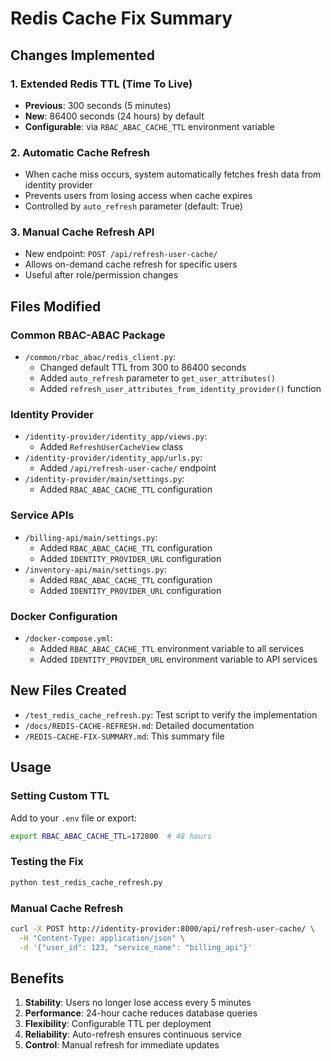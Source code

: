 # Redis Cache Fix Summary

## Changes Implemented

### 1. Extended Redis TTL (Time To Live)
- **Previous**: 300 seconds (5 minutes)
- **New**: 86400 seconds (24 hours) by default
- **Configurable**: via `RBAC_ABAC_CACHE_TTL` environment variable

### 2. Automatic Cache Refresh
- When cache miss occurs, system automatically fetches fresh data from identity provider
- Prevents users from losing access when cache expires
- Controlled by `auto_refresh` parameter (default: True)

### 3. Manual Cache Refresh API
- New endpoint: `POST /api/refresh-user-cache/`
- Allows on-demand cache refresh for specific users
- Useful after role/permission changes

## Files Modified

### Common RBAC-ABAC Package
- `/common/rbac_abac/redis_client.py`:
  - Changed default TTL from 300 to 86400 seconds
  - Added `auto_refresh` parameter to `get_user_attributes()`
  - Added `refresh_user_attributes_from_identity_provider()` function

### Identity Provider
- `/identity-provider/identity_app/views.py`:
  - Added `RefreshUserCacheView` class
- `/identity-provider/identity_app/urls.py`:
  - Added `/api/refresh-user-cache/` endpoint
- `/identity-provider/main/settings.py`:
  - Added `RBAC_ABAC_CACHE_TTL` configuration

### Service APIs
- `/billing-api/main/settings.py`:
  - Added `RBAC_ABAC_CACHE_TTL` configuration
  - Added `IDENTITY_PROVIDER_URL` configuration
- `/inventory-api/main/settings.py`:
  - Added `RBAC_ABAC_CACHE_TTL` configuration
  - Added `IDENTITY_PROVIDER_URL` configuration

### Docker Configuration
- `/docker-compose.yml`:
  - Added `RBAC_ABAC_CACHE_TTL` environment variable to all services
  - Added `IDENTITY_PROVIDER_URL` environment variable to API services

## New Files Created
- `/test_redis_cache_refresh.py`: Test script to verify the implementation
- `/docs/REDIS-CACHE-REFRESH.md`: Detailed documentation
- `/REDIS-CACHE-FIX-SUMMARY.md`: This summary file

## Usage

### Setting Custom TTL
Add to your `.env` file or export:
```bash
export RBAC_ABAC_CACHE_TTL=172800  # 48 hours
```

### Testing the Fix
```bash
python test_redis_cache_refresh.py
```

### Manual Cache Refresh
```bash
curl -X POST http://identity-provider:8000/api/refresh-user-cache/ \
  -H "Content-Type: application/json" \
  -d '{"user_id": 123, "service_name": "billing_api"}'
```

## Benefits
1. **Stability**: Users no longer lose access every 5 minutes
2. **Performance**: 24-hour cache reduces database queries
3. **Flexibility**: Configurable TTL per deployment
4. **Reliability**: Auto-refresh ensures continuous service
5. **Control**: Manual refresh for immediate updates